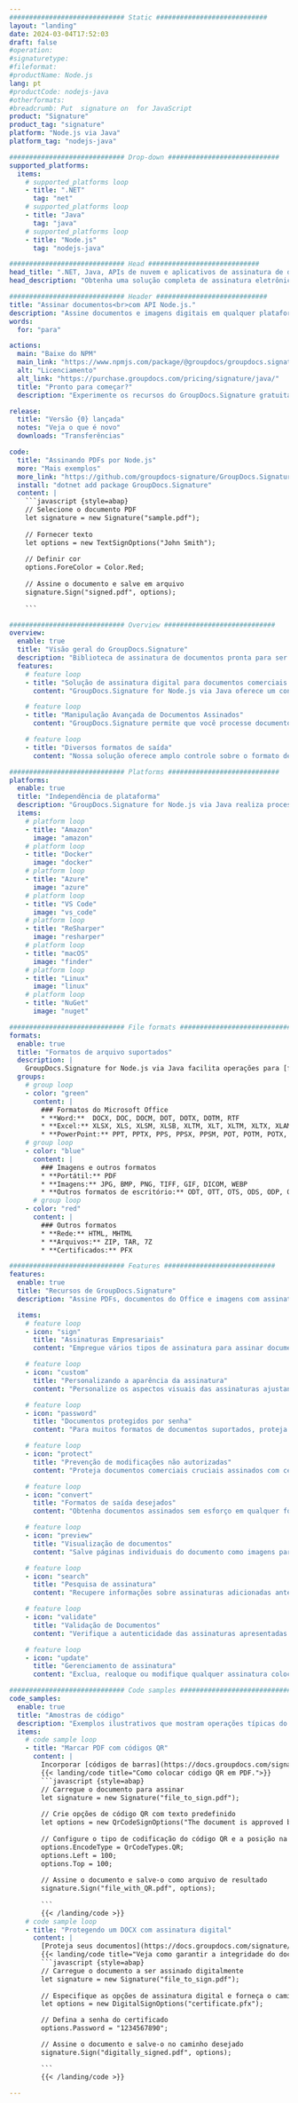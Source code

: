 ```yaml
---
############################# Static ############################
layout: "landing"
date: 2024-03-04T17:52:03
draft: false
#operation: 
#signaturetype: 
#fileformat: 
#productName: Node.js
lang: pt
#productCode: nodejs-java
#otherformats: 
#breadcrumb: Put  signature on  for JavaScript
product: "Signature"
product_tag: "signature"
platform: "Node.js via Java"
platform_tag: "nodejs-java"

############################# Drop-down ############################
supported_platforms:
  items:
    # supported_platforms loop
    - title: ".NET"
      tag: "net"
    # supported_platforms loop
    - title: "Java"
      tag: "java"
    # supported_platforms loop
    - title: "Node.js"
      tag: "nodejs-java"

############################# Head ############################
head_title: ".NET, Java, APIs de nuvem e aplicativos de assinatura de documentos on-line"
head_description: "Obtenha uma solução completa de assinatura eletrônica de documentos para aplicativos .NET, Java e baseados em nuvem. Assine formatos de documentos comuns online usando o recurso simples de arrastar e soltar"

############################# Header ############################
title: "Assinar documentos<br>com API Node.js."
description: "Assine documentos e imagens digitais em qualquer plataforma usando nossas APIs flexíveis e soluções baseadas em aplicativos para programadores e usuários finais."
words:
  for: "para"

actions:
  main: "Baixe do NPM"
  main_link: "https://www.npmjs.com/package/@groupdocs/groupdocs.signature/"
  alt: "Licenciamento"
  alt_link: "https://purchase.groupdocs.com/pricing/signature/java/"
  title: "Pronto para começar?"
  description: "Experimente os recursos do GroupDocs.Signature gratuitamente ou solicite uma licença"

release:
  title: "Versão {0} lançada"
  notes: "Veja o que é novo"
  downloads: "Transferências"

code:
  title: "Assinando PDFs por Node.js"
  more: "Mais exemplos"
  more_link: "https://github.com/groupdocs-signature/GroupDocs.Signature-for-Node.js-via-Java/"
  install: "dotnet add package GroupDocs.Signature"
  content: |
    ```javascript {style=abap}   
    // Selecione o documento PDF
    let signature = new Signature("sample.pdf");
    
    // Fornecer texto
    let options = new TextSignOptions("John Smith");
    
    // Definir cor
    options.ForeColor = Color.Red;
    
    // Assine o documento e salve em arquivo
    signature.Sign("signed.pdf", options);
    
    ```

############################# Overview ############################
overview:
  enable: true
  title: "Visão geral do GroupDocs.Signature"
  description: "Biblioteca de assinatura de documentos pronta para ser usada em aplicativos Node.js."
  features:
    # feature loop
    - title: "Solução de assinatura digital para documentos comerciais com Node.js"
      content: "GroupDocs.Signature for Node.js via Java oferece um conjunto abrangente de opções de assinatura digital para PDF, documentos do Office e imagens. Texto, códigos de barras, imagens, certificados digitais e metadados estão disponíveis. O processamento simplificado de documentos garante eficiência."

    # feature loop
    - title: "Manipulação Avançada de Documentos Assinados"
      content: "GroupDocs.Signature permite que você processe documentos assinados. Pesquise e valide assinaturas usando vários critérios. Além disso, extraia informações detalhadas do documento ou gere imagens de visualização das páginas."

    # feature loop
    - title: "Diversos formatos de saída"
      content: "Nossa solução oferece amplo controle sobre o formato de saída de documentos assinados. Posicione assinaturas com precisão em qualquer página e personalize sua aparência. Salve documentos assinados em vários formatos suportados e, opcionalmente, proteja-os com senhas."

############################# Platforms ############################
platforms:
  enable: true
  title: "Independência de plataforma"
  description: "GroupDocs.Signature for Node.js via Java realiza processamento de documentos com vários sistemas operacionais"
  items:
    # platform loop
    - title: "Amazon"
      image: "amazon"
    # platform loop
    - title: "Docker"
      image: "docker"
    # platform loop
    - title: "Azure"
      image: "azure"
    # platform loop
    - title: "VS Code"
      image: "vs_code"
    # platform loop
    - title: "ReSharper"
      image: "resharper"
    # platform loop
    - title: "macOS"
      image: "finder"
    # platform loop
    - title: "Linux"
      image: "linux"
    # platform loop
    - title: "NuGet"
      image: "nuget"

############################# File formats ############################
formats:
  enable: true
  title: "Formatos de arquivo suportados"
  description: |
    GroupDocs.Signature for Node.js via Java facilita operações para [formatos de arquivo populares](https://docs.groupdocs.com/signature/java/supported-document-formats/).
  groups:
    # group loop
    - color: "green"
      content: |
        ### Formatos do Microsoft Office
        * **Word:**  DOCX, DOC, DOCM, DOT, DOTX, DOTM, RTF
        * **Excel:** XLSX, XLS, XLSM, XLSB, XLTM, XLT, XLTM, XLTX, XLAM, SXC, SpreadsheetML
        * **PowerPoint:** PPT, PPTX, PPS, PPSX, PPSM, POT, POTM, POTX, PPTM
    # group loop
    - color: "blue"
      content: |
        ### Imagens e outros formatos
        * **Portátil:** PDF
        * **Imagens:** JPG, BMP, PNG, TIFF, GIF, DICOM, WEBP
        * **Outros formatos de escritório:** ODT, OTT, OTS, ODS, ODP, OTP, ODG
      # group loop
    - color: "red"
      content: |
        ### Outros formatos
        * **Rede:** HTML, MHTML
        * **Arquivos:** ZIP, TAR, 7Z
        * **Certificados:** PFX

############################# Features ############################
features:
  enable: true
  title: "Recursos de GroupDocs.Signature"
  description: "Assine PDFs, documentos do Office e imagens com assinaturas digitais"

  items:
    # feature loop
    - icon: "sign"
      title: "Assinaturas Empresariais"
      content: "Empregue vários tipos de assinatura para assinar documentos. Coloque assinaturas digitais com precisão em qualquer local da página."

    # feature loop
    - icon: "custom"
      title: "Personalizando a aparência da assinatura"
      content: "Personalize os aspectos visuais das assinaturas ajustando cor, fonte, bordas, rotação e muito mais para alcançar o resultado desejado."

    # feature loop
    - icon: "password"
      title: "Documentos protegidos por senha"
      content: "Para muitos formatos de documentos suportados, proteja os documentos assinados com uma senha para maior segurança."

    # feature loop
    - icon: "protect"
      title: "Prevenção de modificações não autorizadas"
      content: "Proteja documentos comerciais cruciais assinados com certificados digitais contra alterações não autorizadas."

    # feature loop
    - icon: "convert"
      title: "Formatos de saída desejados"
      content: "Obtenha documentos assinados sem esforço em qualquer formato compatível. Converta documentos do MS Word para o formato PDF com facilidade."

    # feature loop
    - icon: "preview"
      title: "Visualização de documentos"
      content: "Salve páginas individuais do documento como imagens para necessidades futuras."

    # feature loop
    - icon: "search"
      title: "Pesquisa de assinatura"
      content: "Recupere informações sobre assinaturas adicionadas anteriormente em seus documentos."

    # feature loop
    - icon: "validate"
      title: "Validação de Documentos"
      content: "Verifique a autenticidade das assinaturas apresentadas em qualquer documento."

    # feature loop
    - icon: "update"
      title: "Gerenciamento de assinatura"
      content: "Exclua, realoque ou modifique qualquer assinatura colocada em qualquer página do documento."

############################# Code samples ############################
code_samples:
  enable: true
  title: "Amostras de código"
  description: "Exemplos ilustrativos que mostram operações típicas do GroupDocs.Signature for Node.js via Java"
  items:
    # code sample loop
    - title: "Marcar PDF com códigos QR"
      content: |
        Incorporar [códigos de barras](https://docs.groupdocs.com/signature/java/esign-document-with-qr-code-signature/) em páginas específicas de documentos PDF pode agilizar os processos de negócios. Esta seção fornece um exemplo de adição de um código QR usando GroupDocs.Signature for Node.js via Java.
        {{< landing/code title="Como colocar código QR em PDF.">}}
        ```javascript {style=abap}
        // Carregue o documento para assinar
        let signature = new Signature("file_to_sign.pdf");
        
        // Crie opções de código QR com texto predefinido
        let options = new QrCodeSignOptions("The document is approved by John Smith");
        
        // Configure o tipo de codificação do código QR e a posição na página
        options.EncodeType = QrCodeTypes.QR;
        options.Left = 100;
        options.Top = 100;
            
        // Assine o documento e salve-o como arquivo de resultado
        signature.Sign("file_with_QR.pdf", options);
        
        ```
        {{< /landing/code >}}
    # code sample loop
    - title: "Protegendo um DOCX com assinatura digital"
      content: |
        [Proteja seus documentos](https://docs.groupdocs.com/signature/java/esign-document-with-digital-signature/) por meio de assinaturas baseadas em certificados digitais. A assinatura digital protege seus documentos comerciais contra alterações de conteúdo.
        {{< landing/code title="Veja como garantir a integridade do documento.">}}
        ```javascript {style=abap}   
        // Carregue o documento a ser assinado digitalmente
        let signature = new Signature("file_to_sign.pdf");
        
        // Especifique as opções de assinatura digital e forneça o caminho para o arquivo do certificado
        let options = new DigitalSignOptions("certificate.pfx");

        // Defina a senha do certificado
        options.Password = "1234567890";

        // Assine o documento e salve-o no caminho desejado
        signature.Sign("digitally_signed.pdf", options);

        ```
        {{< /landing/code >}}

---
```


